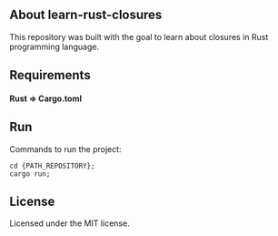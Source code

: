 ## About learn-rust-closures

This repository was built with the goal to learn about closures in Rust programming language.


## Requirements

#### Rust => Cargo.toml


## Run

Commands to run the project:

```
cd {PATH_REPOSITORY};
cargo run;
```


## License

Licensed under the MIT license.
